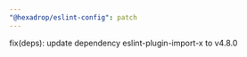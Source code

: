 ```yaml
---
"@hexadrop/eslint-config": patch
---
```


fix(deps): update dependency eslint-plugin-import-x to v4.8.0
